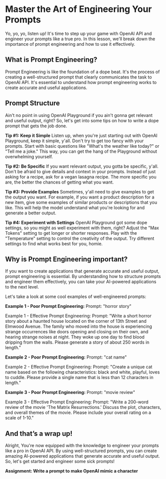 # Master the Art of Engineering Your Prompts

Yo, yo, yo, listen up! It's time to step up your game with OpenAI API and engineer your prompts like a true pro. In this lesson, we'll break down the importance of prompt engineering and how to use it effectively.

## What is Prompt Engineering?

Prompt Engineering is like the foundation of a dope beat. It's the process of creating a well-structured prompt that clearly communicates the task to OpenAI API. It's essential to understand how prompt engineering works to create accurate and useful applications.

## Prompt Structure

Ain't no point in using OpenAI Playground if you ain't gonna get relevant and useful output, right? So, let's get into some tips on how to write a dope prompt that gets the job done.

**Tip #1: Keep it Simple**
Listen up, when you're just starting out with OpenAI Playground, keep it simple, y'all. Don't try to get too fancy with your prompts. Start with basic questions like "What's the weather like today?" or "Tell me a joke." This way, you can get the hang of the Playground without overwhelming yourself.

**Tip #2: Be Specific**
If you want relevant output, you gotta be specific, y'all. Don't be afraid to give details and context in your prompts. Instead of just asking for a recipe, ask for a vegan lasagna recipe. The more specific you are, the better the chances of getting what you want.

**Tip #3: Provide Examples**
Sometimes, y'all need to give examples to get the output you want. For example, if you want a product description for a new item, give some examples of similar products or descriptions that you like. This will help the model understand what you're looking for and generate a better output.

**Tip #4: Experiment with Settings**
OpenAI Playground got some dope settings, so you might as well experiment with them, right? Adjust the "Max Tokens" setting to get longer or shorter responses. Play with the "Temperature" setting to control the creativity of the output. Try different settings to find what works best for you, homie.

## Why is Prompt Engineering important?

If you want to create applications that generate accurate and useful output, prompt engineering is essential. By understanding how to structure prompts and engineer them effectively, you can take your AI-powered applications to the next level.

Let's take a look at some cool examples of well-engineered prompts:

**Example 1 - Poor Prompt Engineering:**
Prompt: "horror story"

Example 1 - Effective Prompt Engineering:
Prompt: "Write a short horror story about a haunted house located on the corner of 13th Street and Elmwood Avenue. The family who moved into the house is experiencing strange occurrences like doors opening and closing on their own, and hearing strange noises at night. They woke up one day to find blood dripping from the walls. Please generate a story of about 250 words in length."

**Example 2 - Poor Prompt Engineering:**
Prompt: "cat name"

Example 2 - Effective Prompt Engineering:
Prompt: "Create a unique cat name based on the following characteristics: black and white, playful, loves to cuddle. Please provide a single name that is less than 12 characters in length."

**Example 3 - Poor Prompt Engineering:**
Prompt: "movie review"

Example 3 - Effective Prompt Engineering:
Prompt: "Write a 200-word review of the movie 'The Matrix Resurrections.' Discuss the plot, characters, and overall themes of the movie. Please include your overall rating on a scale of 1-10."

## And that’s a wrap up!

Alright, You're now equipped with the knowledge to engineer your prompts like a pro in OpenAI API. By using well-structured prompts, you can create amazing AI-powered applications that generate accurate and useful output. So, let's get started and engineer some sick prompts!

**Assignment: Write a prompt to make OpenAI mimic a character**